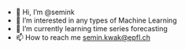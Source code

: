 - 👋 Hi, I’m @semink
- 👀 I’m interested in any types of Machine Learning
- 🌱 I’m currently learning time series forecasting
- 📫 How to reach me semin.kwak@epfl.ch

<!---
semink/semink is a ✨ special ✨ repository because its `README.md` (this file) appears on your GitHub profile.
You can click the Preview link to take a look at your changes.
--->
